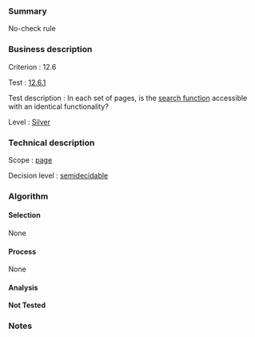 ### Summary

No-check rule

### Business description

Criterion : 12.6

Test :
[12.6.1](http://www.accessiweb.org/index.php/accessiweb-22-english-version.html#test-12-6-1)

Test description : In each set of pages, is the [search
function](http://www.braillenet.org/accessibilite/referentiel-aw21-en/glossaire.php#mMoteurRecherche)
accessible with an identical functionality?

Level : [Silver](/en/category/rules-design/accessiweb-11/level/argent)

### Technical description

Scope : [page](/en/category/rules-design/accessiweb-11/scope/page)

Decision level :
[semidecidable](/en/category/rules-design/accessiweb-11/decision-level/semidecidable)

### Algorithm

#### Selection

None

#### Process

None

#### Analysis

**Not Tested**

### Notes


